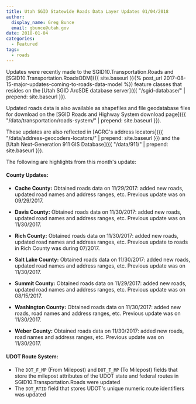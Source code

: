 ```yaml
---
title: Utah SGID Statewide Roads Data Layer Updates 01/04/2018
author:
  display_name: Greg Bunce
  email: gbunce@utah.gov
date: 2018-01-04
categories:
  - Featured
tags:
  - roads
---
```


Updates were recently made to the SGID10.Transportation.Roads and [SGID10.Transportation.RoadsODM]({{ site.baseurl }}{% post_url 2017-08-15-major-updates-coming-to-roads-data-model %}) feature classes that resides on the [Utah SGID ArcSDE database server]({{ "/sgid-database/" | prepend: site.baseurl }}).

Updated roads data is also available as shapefiles and file geodatabase files for download on the [SGID Roads and Highway System download page]({{ "/data/transportation/roads-system/" | prepend: site.baseurl }}).

These updates are also reflected in [AGRC's address locators]({{ "/data/address-geocoders-locators/" | prepend: site.baseurl }}) and the [Utah Next-Generation 911 GIS Database]({{ "/data/911/" | prepend: site.baseurl }}).


The following are highlights from this month's update:

#### County Updates:

- **Cache County:** Obtained roads data on 11/29/2017: added new roads, updated road names and address ranges, etc. Previous update was on 09/29/2017.

- **Davis County:** Obtained roads data on 11/30/2017: added new roads, updated road names and address ranges, etc. Previous update was on 11/30/2017.

- **Rich County:** Obtained roads data on 11/30/2017: added new roads, updated road names and address ranges, etc. Previous update to roads in Rich County was during 07/2017.

- **Salt Lake County:** Obtained roads data on 11/30/2017: added new roads, updated road names and address ranges, etc. Previous update was on 11/30/2017.

- **Summit County:** Obtained roads data on 11/29/2017: added new roads, updated road names and address ranges, etc. Previous update was on 08/15/2017.

- **Washington County:** Obtained roads data on 11/30/2017: added new roads, road names and address ranges, etc. Previous update was on 11/30/2017.

- **Weber County:** Obtained roads data on 11/30/2017: added new roads, road names and address ranges, etc. Previous update was on 11/30/2017.

#### UDOT Route System:

- The `DOT_F_MP` (From Milepost) and `DOT_T_MP` (To Milepost) fields that store the milepost attributes of the UDOT state and federal routes in SGID10.Transportation.Roads were updated
- The `DOT_RTID` field that stores UDOT's unique numeric route identifiers was updated

